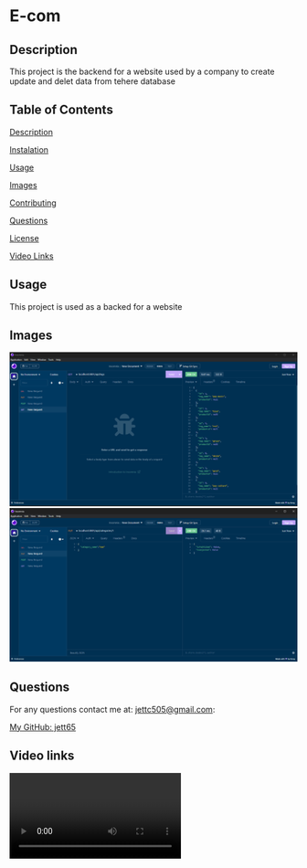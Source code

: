 # E-com

## Description

This project is the backend for a website used by a company to create update and delet data from tehere database

## Table of Contents

[Description](#description)

[Instalation](#instalation)

[Usage](#usage)

[Images](#images)

[Contributing](#contributing)

[Questions](#questions)

[License](#license)

[Video Links](#video-links)

## Usage

This project is used as a backed for a website

## Images

![](https://github.com/Jett65/E-com/blob/main/Assets/Screenshot_20230117_094616.png)
![](https://github.com/Jett65/E-com/blob/main/Assets/Screenshot_20230117_094631.png)

## Questions

For any questions contact me at: jettc505@gmail.com:

[My GitHub: jett65](https://github.com/jett65)

## Video links

![Video](https://github.com/Jett65/E-com/blob/main/Assets/e-com.mkv)
